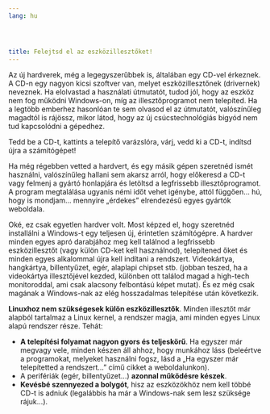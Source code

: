 ```yaml
---
lang: hu




title: Felejtsd el az eszközillesztőket!
---
```


Az új hardverek, még a legegyszerűbbek is, általában egy CD-vel érkeznek. A CD-n egy nagyon kicsi szoftver van, melyet eszközillesztőnek (drivernek) neveznek. Ha elolvastad a használati útmutatót, tudod jól, hogy az eszköz nem fog működni Windows-on, míg az illesztőprogramot nem telepíted. Ha a legtöbb emberhez hasonlóan te sem olvasod el az útmutatót, valószínűleg magadtól is rájössz, mikor látod, hogy az új csúcstechnológiás bigyód nem tud kapcsolódni a gépedhez.

Tedd be a CD-t, kattints a telepítő varázslóra, várj, vedd ki a CD-t, indítsd újra a számítógépet!

Ha még régebben vetted a hardvert, és egy másik gépen szeretnéd ismét használni, valószínűleg hallani sem akarsz arról, hogy előkeresd a CD-t vagy felmenj a gyártó honlapjára és letöltsd a legfrissebb illesztőprogramot. A program megtalálása ugyanis némi időt vehet igénybe, attól függően... hú, hogy is mondjam... mennyire „érdekes” elrendezésű egyes gyártók weboldala.

Oké, ez csak egyetlen hardver volt. Most képzed el, hogy szeretnéd installálni a Windows-t egy teljesen új, érintetlen számítógépre. A hardver minden egyes apró darabjához meg kell találnod a legfrissebb eszközillesztőt (vagy külön CD-ket kell használnod), telepítened őket és minden egyes alkalommal újra kell indítani a rendszert. Videokártya, hangkártya, billentyűzet, egér, alaplapi chipset stb. (jobban teszed, ha a videokártya illesztőjével kezded, különben ott találod magad a high-tech monitoroddal, ami csak alacsony felbontású képet mutat). És ez még csak magának a Windows-nak az elég hosszadalmas telepítése után következik.

<b>Linuxhoz nem szükségesek külön eszközillesztők</b>. Minden illesztőt már alapból tartalmaz a Linux kernel, a rendszer magja, ami minden egyes Linux alapú rendszer része. Tehát:

<ul>
<li><b>A telepítési folyamat nagyon gyors és teljeskörű</b>. Ha egyszer már megvagy vele, minden készen áll ahhoz, hogy munkához láss (beleértve a programokat, melyeket használni fogsz, lásd a „Ha egyszer már telepítetted a rendszert...” című cikket a weboldalunkon).</li>
<li>A perifériák (egér, billentyűzet...) <b>azonnal működésre készek</b>.</li>
<li><b>Kevésbé szennyezed a bolygót</b>, hisz az eszközökhöz nem kell többé CD-t is adniuk (legalábbis ha már a Windows-nak sem lesz szüksége rájuk...).</li>
</ul>




